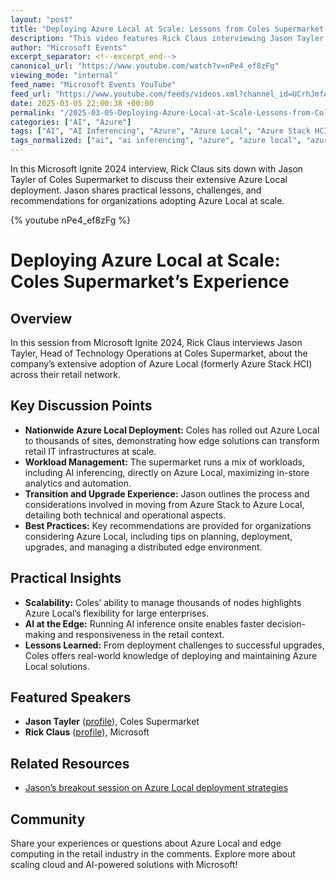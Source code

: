 ```yaml
---
layout: "post"
title: "Deploying Azure Local at Scale: Lessons from Coles Supermarket at Microsoft Ignite 2024"
description: "This video features Rick Claus interviewing Jason Tayler of Coles Supermarket at Microsoft Ignite 2024, exploring the retailer's significant rollout of Azure Local (formerly Azure Stack HCI). The discussion covers deploying thousands of nodes, running workloads—including AI inferencing—on Azure Local, transitioning from Azure Stack to Azure Local, and expert recommendations for organizations planning similar initiatives. Gain unique, real-world insights into the benefits, challenges, and best practices for leveraging Azure Local in large-scale retail environments."
author: "Microsoft Events"
excerpt_separator: <!--excerpt_end-->
canonical_url: "https://www.youtube.com/watch?v=nPe4_ef8zFg"
viewing_mode: "internal"
feed_name: "Microsoft Events YouTube"
feed_url: "https://www.youtube.com/feeds/videos.xml?channel_id=UCrhJmfAGQ5K81XQ8_od1iTg"
date: 2025-03-05 22:00:38 +00:00
permalink: "/2025-03-05-Deploying-Azure-Local-at-Scale-Lessons-from-Coles-Supermarket-at-Microsoft-Ignite-2024.html"
categories: ["AI", "Azure"]
tags: ["AI", "AI Inferencing", "Azure", "Azure Local", "Azure Stack HCI", "Cloud Transition", "Coles Supermarket", "Deployment Strategies", "Edge Computing", "Enterprise IT", "Hybrid Cloud", "IT Infrastructure", "Microsoft", "Microsoft Azure", "Microsoft Ignite", "Node Management", "Retail Technology", "Videos", "Workload Deployment"]
tags_normalized: ["ai", "ai inferencing", "azure", "azure local", "azure stack hci", "cloud transition", "coles supermarket", "deployment strategies", "edge computing", "enterprise it", "hybrid cloud", "it infrastructure", "microsoft", "microsoft azure", "microsoft ignite", "node management", "retail technology", "videos", "workload deployment"]
---
```


In this Microsoft Ignite 2024 interview, Rick Claus sits down with Jason Tayler of Coles Supermarket to discuss their extensive Azure Local deployment. Jason shares practical lessons, challenges, and recommendations for organizations adopting Azure Local at scale.<!--excerpt_end-->

{% youtube nPe4_ef8zFg %}

# Deploying Azure Local at Scale: Coles Supermarket’s Experience

## Overview

In this session from Microsoft Ignite 2024, Rick Claus interviews Jason Tayler, Head of Technology Operations at Coles Supermarket, about the company’s extensive adoption of Azure Local (formerly Azure Stack HCI) across their retail network.

## Key Discussion Points

- **Nationwide Azure Local Deployment:** Coles has rolled out Azure Local to thousands of sites, demonstrating how edge solutions can transform retail IT infrastructures at scale.
- **Workload Management:** The supermarket runs a mix of workloads, including AI inferencing, directly on Azure Local, maximizing in-store analytics and automation.
- **Transition and Upgrade Experience:** Jason outlines the process and considerations involved in moving from Azure Stack to Azure Local, detailing both technical and operational aspects.
- **Best Practices:** Key recommendations are provided for organizations considering Azure Local, including tips on planning, deployment, upgrades, and managing a distributed edge environment.

## Practical Insights

- **Scalability:** Coles’ ability to manage thousands of nodes highlights Azure Local’s flexibility for large enterprises.
- **AI at the Edge:** Running AI inference onsite enables faster decision-making and responsiveness in the retail context.
- **Lessons Learned:** From deployment challenges to successful upgrades, Coles offers real-world knowledge of deploying and maintaining Azure Local solutions.

## Featured Speakers

- **Jason Tayler** ([profile](https://ignite.microsoft.com/en-US/speakers/2a319bff-92bf-4432-bf9a-0df93abe83f2)), Coles Supermarket
- **Rick Claus** ([profile](https://www.linkedin.com/in/rickclaus)), Microsoft

## Related Resources

- [Jason’s breakout session on Azure Local deployment strategies](https://ignite.microsoft.com/en-US/sessions/BRK214)

## Community

Share your experiences or questions about Azure Local and edge computing in the retail industry in the comments. Explore more about scaling cloud and AI-powered solutions with Microsoft!
